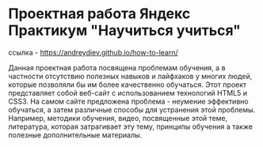 # Проектная работа Яндекс Практикум "Научиться учиться"

ссылка - https://andreydiev.github.io/how-to-learn/

Данная проектная работа посвящена проблемам обучения, а в частности отсутствию полезных навыков и лайфхаков у многих людей, которые позволяли бы им более качественно обучаться.
Этот проект представляет собой веб-сайт с использованием технологий HTML5 и CSS3.
На самом сайте предложена проблема - неумение эффективно обучаться, а затем различные способы для устранения этой проблемы.
Например, методики обучения, видео, посвященные этой теме, литература, которая затрагивает эту тему, принципы обучения а также полезные дополнительные материалы.
